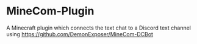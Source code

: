 # MineCom-Plugin
A Minecraft plugin which connects the text chat to a Discord text channel using https://github.com/DemonExposer/MineCom-DCBot
